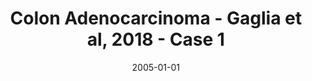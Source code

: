 ---
title: Colon Adenocarcinoma - Gaglia et al, 2018 - Case 1
image: https://www.cycif.org/assets/img/gaglia-nat-cell-biol-2020/COLON_1.jpg
date: '2005-01-01'
minerva_link: https://www.cycif.org/data/gaglia-nat-cell-biol-2020/osd-COLON_1.html
info_link: null
show_page_link: false
---